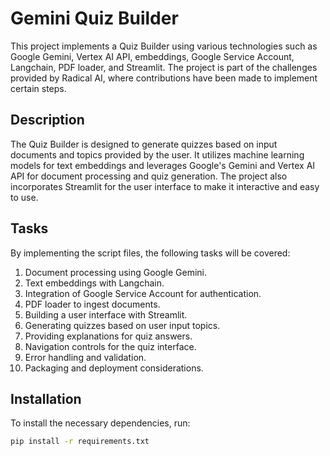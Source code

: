 # Gemini Quiz Builder

This project implements a Quiz Builder using various technologies such as Google Gemini, Vertex AI API, embeddings, Google Service Account, Langchain, PDF loader, and Streamlit. The project is part of the challenges provided by Radical AI, where contributions have been made to implement certain steps.

## Description

The Quiz Builder is designed to generate quizzes based on input documents and topics provided by the user. It utilizes machine learning models for text embeddings and leverages Google's Gemini and Vertex AI API for document processing and quiz generation. The project also incorporates Streamlit for the user interface to make it interactive and easy to use.

## Tasks

By implementing the script files, the following tasks will be covered:

1. Document processing using Google Gemini.
2. Text embeddings with Langchain.
3. Integration of Google Service Account for authentication.
4. PDF loader to ingest documents.
5. Building a user interface with Streamlit.
6. Generating quizzes based on user input topics.
7. Providing explanations for quiz answers.
8. Navigation controls for the quiz interface.
9. Error handling and validation.
10. Packaging and deployment considerations.

## Installation

To install the necessary dependencies, run:

```bash
pip install -r requirements.txt
